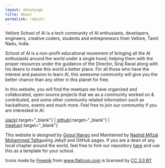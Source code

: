 ```yaml
---
layout: aboutpage
title: About
permalink: /about/
---
```


Vellore School of AI is a tech community of AI enthusiasts, developers, engineers, creative coders, students and entrepreneurs from Vellore, Tamil Nadu, India. 

School of AI is a non-profit educational movement of bringing all the AI enthusiasts around the world under a single hood, helping them with the proper resources under the guidance of the Director, Siraj Raval along with his deans to make this world a better place. For all those who have the interest and passion to learn AI, this awesome community will give you the better chance than any other in this planet for free.

In this website, you will find the meetups we have organized and collaborated, open-source projects that we as a community worked on & contributed, and some other community related information such as hackathons, events and much more. Feel free to join our community if you are interested in AI.

[slack](https://programming-wizards.slack.com/messages/CC78EBZNX){:target="_blank"} \| [github](https://github.com/vlrsoai/vlrsoai.github.io){:target="_blank"} \| [meetup](https://www.meetup.com/Chennai-School-of-AI/){:target="_blank"}

<div class="note">
<p>This website is designed by <a href="https://github.com/gogul09"  target="_blank">Gogul Illango</a> and Maintained by <a href="https://github.com/nmifzal"  target="_blank">Nashid Mifzal</a> <a href="https://github.com/mohammedtalhas"  target="_blank">Mohammed Talha</a>using Jekyll and GitHub pages. If you are a dean of any local chapter around the world, feel free to fork our repository <a href="https://github.com/vlrsoai/vlrsoai.github.io" target="_blank">here</a> and use this as a template for your school. </p>

<p>Icons made by <a href="https://www.freepik.com/" title="Freepik">Freepik</a> from <a href="https://www.flaticon.com/" title="Flaticon">www.flaticon.com</a> is licensed by <a href="http://creativecommons.org/licenses/by/3.0/" title="Creative Commons BY 3.0" target="_blank">CC 3.0 BY</a></p>

</div>
